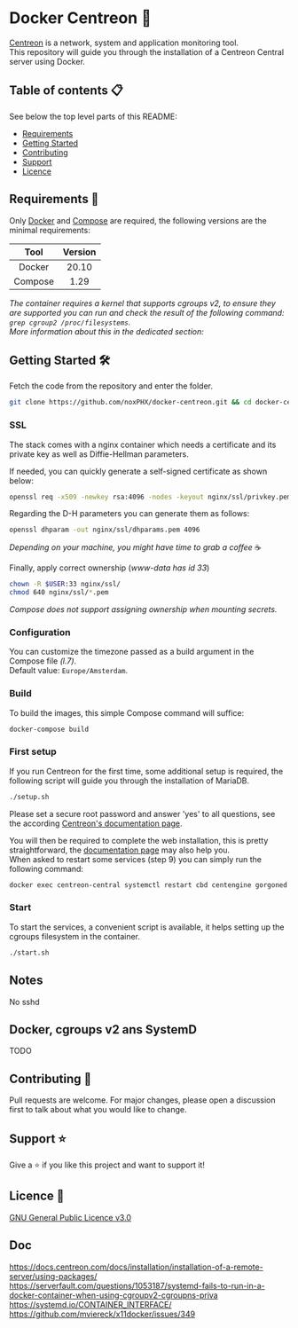 # Docker Centreon 🐳
[Centreon](https://www.centreon.com/) is a network, system and application monitoring tool.  
This repository will guide you through the installation of a Centreon Central server using Docker.  

## Table of contents 📋
See below the top level parts of this README:

+ [Requirements](#requirements-)
+ [Getting Started](#getting-started-%EF%B8%8F)
+ [Contributing](#contributing-)
+ [Support](#support-%EF%B8%8F)
+ [Licence](#licence-)


## Requirements 🧰
Only [Docker](https://docs.docker.com/get-docker/) and [Compose](https://docs.docker.com/compose/) are required, the following versions are the minimal requirements:

| Tool          | Version |
|:-------------:|:-------:|
| Docker        |  20.10  |
| Compose       |  1.29   |

*The container requires a kernel that supports cgroups v2, to ensure they are supported you can run and check the result of the following command: `grep cgroup2 /proc/filesystems`.*  
*More information about this in the dedicated section: []()*

## Getting Started 🛠️
Fetch the code from the repository and enter the folder.

```bash
git clone https://github.com/noxPHX/docker-centreon.git && cd docker-centreon
```

### SSL
The stack comes with a nginx container which needs a certificate and its private key as well as Diffie-Hellman parameters.

If needed, you can quickly generate a self-signed certificate as shown below:
```bash
openssl req -x509 -newkey rsa:4096 -nodes -keyout nginx/ssl/privkey.pem -out nginx/ssl/fullchain.pem -days 365 -subj '/CN=localhost' -addext "subjectAltName=DNS:pdns.local.intra,DNS:pihole.local.intra,IP:127.0.0.1,IP:0.0.0.0"
```

Regarding the D-H parameters you can generate them as follows:
```bash
openssl dhparam -out nginx/ssl/dhparams.pem 4096
```
*Depending on your machine, you might have time to grab a coffee* ☕

Finally, apply correct ownership (*www-data has id 33*)
```bash
chown -R $USER:33 nginx/ssl/
chmod 640 nginx/ssl/*.pem
```
*Compose does not support assigning ownership when mounting secrets.*

### Configuration
You can customize the timezone passed as a build argument in the Compose file *(l.7)*.  
Default value: `Europe/Amsterdam`.

### Build
To build the images, this simple Compose command will suffice: 
```bash
docker-compose build
```

### First setup
If you run Centreon for the first time, some additional setup is required, the following script will guide you through the installation of MariaDB.  
```bash
./setup.sh
```
Please set a secure root password and answer 'yes' to all questions, see the according [Centreon's documentation page](https://docs.centreon.com/docs/installation/installation-of-a-central-server/using-packages/#secure-the-database).  

You will then be required to complete the web installation, this is pretty straightforward, the [documentation page](https://docs.centreon.com/docs/installation/web-and-post-installation/#web-installation) may also help you.  
When asked to restart some services (step 9) you can simply run the following command: 
```bash
docker exec centreon-central systemctl restart cbd centengine gorgoned
```

### Start
To start the services, a convenient script is available, it helps setting up the cgroups filesystem in the container.  
```bash
./start.sh
```

## Notes
No sshd

## Docker, cgroups v2 ans SystemD
TODO

## Contributing 🤝
Pull requests are welcome. For major changes, please open a discussion first to talk about what you would like to change.

## Support ⭐️
Give a ⭐️ if you like this project and want to support it!

## Licence 📃
[GNU General Public Licence v3.0](https://github.com/noxPHX/docker-centreon/blob/main/LICENSE)

## Doc
https://docs.centreon.com/docs/installation/installation-of-a-remote-server/using-packages/  
https://serverfault.com/questions/1053187/systemd-fails-to-run-in-a-docker-container-when-using-cgroupv2-cgroupns-priva  
https://systemd.io/CONTAINER_INTERFACE/  
https://github.com/mviereck/x11docker/issues/349
